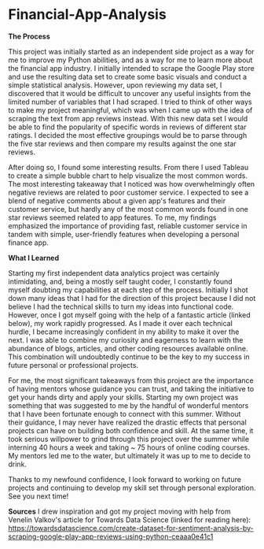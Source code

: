 # Financial-App-Analysis

**The Process**

This project was initially started as an independent side project as a way for me to improve my Python abilities, and as a way for me to learn more about the financial app industry. I initially intended to scrape the Google Play store and use the resulting data set to create some basic visuals and conduct a simple statistical analysis. However, upon reviewing my data set, I discovered that it would be difficult to uncover any useful insights from the limited number of variables that I had scraped. I tried to think of other ways to make my project meaningful, which was when I came up with the idea of scraping the text from app reviews instead. With this new data set I would be able to find the popularity of specific words in reviews of different star ratings. I decided the most effective groupings would be to parse through the five star reviews and then compare my results against the one star reviews. 

After doing so, I found some interesting results. From there I used Tableau to create a simple bubble chart to help visualize the most common words. The most interesting takeaway that I noticed was how overwhelmingly often negative reviews are related to poor customer service. I expected to see a blend of negative comments about a given app's features and their customer service, but hardly any of the most common words found in one star reviews seemed related to app features. To me, my findings emphasized the importance of providing fast, reliable customer service in tandem with simple, user-friendly features when developing a personal finance app.

**What I Learned**

Starting my first independent data analytics project was certainly intimidating, and, being a mostly self taught coder, I constantly found myself doubting my capabilities at each step of the process. Initially I shot down many ideas that I had for the direction of this project because I did not believe I had the technical skills to turn my ideas into functional code. However, once I got myself going with the help of a fantastic article (linked below), my work rapidly progressed. As I made it over each technical hurdle, I became increasingly confident in my ability to make it over the next. I was able to combine my curiosity and eagerness to learn with the abundance of blogs, articles, and other coding resources available online. This combination will undoubtedly continue to be the key to my success in future personal or professional projects.

For me, the most significant takeaways from this project are the importance of having mentors whose guidance you can trust, and taking the initiative to get your hands dirty and apply your skills. Starting my own project was something that was suggested to me by the handful of wonderful mentors that I have been fortunate enough to connect with this summer. Without their guidance, I may never have realized the drastic effects that personal projects can have on building both confidence and skill. At the same time, it took serious willpower to grind through this project over the summer while interning 40 hours a week and taking ~ 75 hours of online coding courses. My mentors led me to the water, but ultimately it was up to me to decide to drink.

Thanks to my newfound confidence, I look forward to working on future projects and continuing to develop my skill set through personal exploration. See you next time!

**Sources**
I drew inspiration and got my project moving with help from Venelin Valkov's article for Towards Data Science (linked for reading here):
https://towardsdatascience.com/create-dataset-for-sentiment-analysis-by-scraping-google-play-app-reviews-using-python-ceaaa0e41c1 
